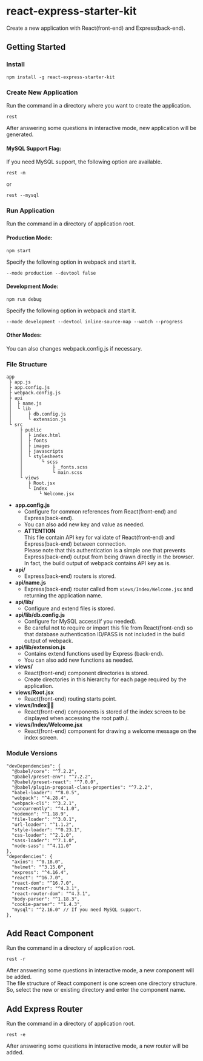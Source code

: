 # react-express-starter-kit

Create a new application with React(front-end) and Express(back-end).

## Getting Started

### Install

```
npm install -g react-express-starter-kit
```

### Create New Application

Run the command in a directory where you want to create the application.

```
rest
```

After answering some questions in interactive mode, new application will be generated.

#### MySQL Support Flag:

If you need MySQL support, the following option are available.

```
rest -m
```
or 
```
rest --mysql
```

### Run Application

Run the command in a directory of application root.

#### Production Mode:

```
npm start
```

Specify the following option in webpack and start it.  

`--mode production --devtool false`

#### Development Mode:

```
npm run debug
```

Specify the following option in webpack and start it.  

`--mode development --devtool inline-source-map --watch --progress`

#### Other Modes:

You can also changes webpack.config.js if necessary.

### File Structure

```
app
 ├ app.js
 ├ app.config.js
 ├ webpack.config.js
 ├ api
 │  ├ name.js
 │  └ lib
 │      ├ db.config.js
 │      └ extension.js
 └ src
     ├ public
     │  ├ index.html
     │  ├ fonts
     │  ├ images
     │  ├ javascripts
     │  └ stylesheets
     │       └ scss
     │           ├ _fonts.scss
     │           └ main.scss
     └ views
        ├ Root.jsx
        └ Index
            └ Welcome.jsx
```

* **app.config.js**
  * Configure for common references from React(front-end) and Express(back-end).
  * You can also add new key and value as needed.
  * **ATTENTION**  
  This file contain API key for validate of  React(front-end) and Express(back-end) between connection.  
  Please note that this authentication is a simple one that prevents Express(back-end) output from being drawn directly in the browser.  
  In fact, the build output of webpack contains API key as is.
* **api/**
  * Express(back-end) routers is stored.
* **api/name.js**
  * Express(back-end) router called from `views/Index/Welcome.jsx` and returning the application name.
* **api/lib/**
  * Configure and extend files is stored.
* **api/lib/db.config.js**
  * Configure for MySQL access(If you needed).
  * Be careful not to require or import this file from React(front-end) so that database authentication ID/PASS is not included in the build output of webpack.
* **api/lib/extension.js**
  * Contains extend functions used by Express (back-end).
  * You can also add new functions as needed.
* **views/**
  * React(front-end) component directories is stored.
  * Create directories in this hierarchy for each page required by the application.
* **views/Root.jsx**
  * React(front-end) routing starts point.
* **views/Index**
  * React(front-end) components is stored of the index screen to be displayed when accessing the root path /.
* **views/Index/Welcome.jsx**
  * React(front-end) component for drawing a welcome message on the index screen.

### Module Versions

```
"devDependencies": {
  "@babel/core": "^7.2.2",
  "@babel/preset-env": "^7.2.2",
  "@babel/preset-react": "^7.0.0",
  "@babel/plugin-proposal-class-properties": "^7.2.2",
  "babel-loader": "^8.0.5",
  "webpack": "^4.28.4",
  "webpack-cli": "^3.2.1",
  "concurrently": "^4.1.0",
  "nodemon": "^1.18.9",
  "file-loader": "^3.0.1",
  "url-loader": "^1.1.2",
  "style-loader": "^0.23.1",
  "css-loader": "^2.1.0",
  "sass-loader": "^7.1.0",
  "node-sass": "^4.11.0"
},
"dependencies": {
  "axios": "^0.18.0",
  "helmet": "^3.15.0",
  "express": "^4.16.4",
  "react": "^16.7.0",
  "react-dom": "^16.7.0",
  "react-router": "^4.3.1",
  "react-router-dom": "^4.3.1",
  "body-parser": "^1.18.3",
  "cookie-parser": "^1.4.3",
  "mysql": "^2.16.0" // If you need MySQL support.
},
```

## Add React Component

Run the command in a directory of application root.

```
rest -r
```

After answering some questions in interactive mode, a new component will be added.  
The file structure of React component is one screen one directory structure.  
So, select the new or existing directory and enter the component name.

## Add Express Router

Run the command in a directory of application root.

```
rest -e
```

After answering some questions in interactive mode, a new router will be added.